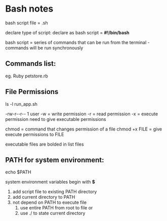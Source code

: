 # Bash notes

bash script file = .sh

declare type of script: 
    declare as bash script = **#!/bin/bash**

bash script = series of commands that can be run from the terminal
            - commands will be run synchronously

## Commands list:
eg.
Ruby petstore.rb

## File Permissions
ls -l run_app.sh

-rw-r--r-- 1 user
-w = write permission
-r = read permission
-x = execute permission
need to give executable permissions

chmod = command that changes permission of a file
chmod +x FILE = give execute permissions to FILE


executable files are bolded in list files


## PATH for system environment:

echo $PATH

system environment variables begin with **$**

1. add script file to existing PATH directory
2. add current directory to PATH
3. not depend on PATH to execute file
   1. use entire PATH from root to file or
   2. use ./ to state current directory